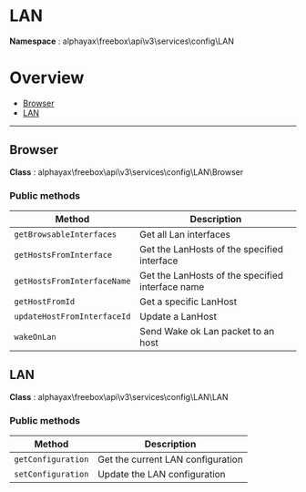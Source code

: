 
# LAN

**Namespace**  : alphayax\freebox\api\v3\services\config\LAN

# Overview

- [Browser](__NAMESPACE__.md#Browser)
- [LAN](__NAMESPACE__.md#LAN)


---
<a name="Browser"></a>
## Browser

**Class**  : alphayax\freebox\api\v3\services\config\LAN\Browser

### Public methods

| Method | Description |
|---|---|
| `getBrowsableInterfaces` | Get all Lan interfaces |
| `getHostsFromInterface` | Get the LanHosts of the specified interface |
| `getHostsFromInterfaceName` | Get the LanHosts of the specified interface name |
| `getHostFromId` | Get a specific LanHost |
| `updateHostFromInterfaceId` | Update a LanHost |
| `wakeOnLan` | Send Wake ok Lan packet to an host |

<a name="LAN"></a>
## LAN

**Class**  : alphayax\freebox\api\v3\services\config\LAN\LAN

### Public methods

| Method | Description |
|---|---|
| `getConfiguration` | Get the current LAN configuration |
| `setConfiguration` | Update the LAN configuration |

